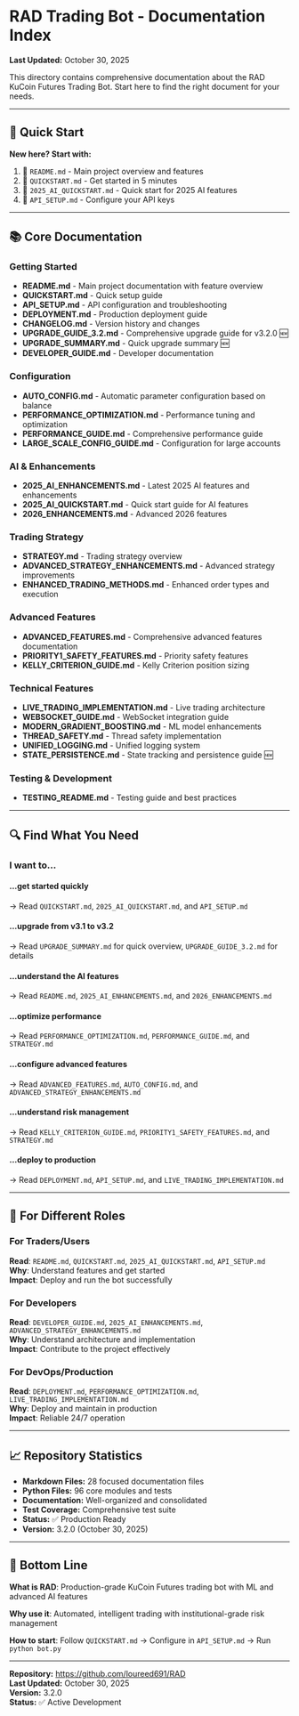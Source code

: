 # RAD Trading Bot - Documentation Index

**Last Updated:** October 30, 2025

This directory contains comprehensive documentation about the RAD KuCoin Futures Trading Bot. Start here to find the right document for your needs.

---

## 🎯 Quick Start

**New here? Start with:**
1. 📄 `README.md` - Main project overview and features
2. 📄 `QUICKSTART.md` - Get started in 5 minutes
3. 📄 `2025_AI_QUICKSTART.md` - Quick start for 2025 AI features
4. 📄 `API_SETUP.md` - Configure your API keys

---

## 📚 Core Documentation

### Getting Started
- **README.md** - Main project documentation with feature overview
- **QUICKSTART.md** - Quick setup guide
- **API_SETUP.md** - API configuration and troubleshooting
- **DEPLOYMENT.md** - Production deployment guide
- **CHANGELOG.md** - Version history and changes
- **UPGRADE_GUIDE_3.2.md** - Comprehensive upgrade guide for v3.2.0 🆕
- **UPGRADE_SUMMARY.md** - Quick upgrade summary 🆕
- **DEVELOPER_GUIDE.md** - Developer documentation

### Configuration
- **AUTO_CONFIG.md** - Automatic parameter configuration based on balance
- **PERFORMANCE_OPTIMIZATION.md** - Performance tuning and optimization
- **PERFORMANCE_GUIDE.md** - Comprehensive performance guide
- **LARGE_SCALE_CONFIG_GUIDE.md** - Configuration for large accounts

### AI & Enhancements
- **2025_AI_ENHANCEMENTS.md** - Latest 2025 AI features and enhancements
- **2025_AI_QUICKSTART.md** - Quick start guide for AI features
- **2026_ENHANCEMENTS.md** - Advanced 2026 features

### Trading Strategy
- **STRATEGY.md** - Trading strategy overview
- **ADVANCED_STRATEGY_ENHANCEMENTS.md** - Advanced strategy improvements
- **ENHANCED_TRADING_METHODS.md** - Enhanced order types and execution

### Advanced Features
- **ADVANCED_FEATURES.md** - Comprehensive advanced features documentation
- **PRIORITY1_SAFETY_FEATURES.md** - Priority safety features
- **KELLY_CRITERION_GUIDE.md** - Kelly Criterion position sizing

### Technical Features
- **LIVE_TRADING_IMPLEMENTATION.md** - Live trading architecture
- **WEBSOCKET_GUIDE.md** - WebSocket integration guide
- **MODERN_GRADIENT_BOOSTING.md** - ML model enhancements
- **THREAD_SAFETY.md** - Thread safety implementation
- **UNIFIED_LOGGING.md** - Unified logging system
- **STATE_PERSISTENCE.md** - State tracking and persistence guide 🆕

### Testing & Development
- **TESTING_README.md** - Testing guide and best practices

---

## 🔍 Find What You Need

### I want to...

#### ...get started quickly
→ Read `QUICKSTART.md`, `2025_AI_QUICKSTART.md`, and `API_SETUP.md`

#### ...upgrade from v3.1 to v3.2
→ Read `UPGRADE_SUMMARY.md` for quick overview, `UPGRADE_GUIDE_3.2.md` for details

#### ...understand the AI features
→ Read `README.md`, `2025_AI_ENHANCEMENTS.md`, and `2026_ENHANCEMENTS.md`

#### ...optimize performance
→ Read `PERFORMANCE_OPTIMIZATION.md`, `PERFORMANCE_GUIDE.md`, and `STRATEGY.md`

#### ...configure advanced features
→ Read `ADVANCED_FEATURES.md`, `AUTO_CONFIG.md`, and `ADVANCED_STRATEGY_ENHANCEMENTS.md`

#### ...understand risk management
→ Read `KELLY_CRITERION_GUIDE.md`, `PRIORITY1_SAFETY_FEATURES.md`, and `STRATEGY.md`

#### ...deploy to production
→ Read `DEPLOYMENT.md`, `API_SETUP.md`, and `LIVE_TRADING_IMPLEMENTATION.md`

---

## 🚀 For Different Roles

### For Traders/Users
**Read**: `README.md`, `QUICKSTART.md`, `2025_AI_QUICKSTART.md`, `API_SETUP.md`  
**Why**: Understand features and get started  
**Impact**: Deploy and run the bot successfully

### For Developers
**Read**: `DEVELOPER_GUIDE.md`, `2025_AI_ENHANCEMENTS.md`, `ADVANCED_STRATEGY_ENHANCEMENTS.md`  
**Why**: Understand architecture and implementation  
**Impact**: Contribute to the project effectively

### For DevOps/Production
**Read**: `DEPLOYMENT.md`, `PERFORMANCE_OPTIMIZATION.md`, `LIVE_TRADING_IMPLEMENTATION.md`  
**Why**: Deploy and maintain in production  
**Impact**: Reliable 24/7 operation

---

## 📈 Repository Statistics

- **Markdown Files:** 28 focused documentation files
- **Python Files:** 96 core modules and tests
- **Documentation:** Well-organized and consolidated
- **Test Coverage:** Comprehensive test suite
- **Status:** ✅ Production Ready
- **Version:** 3.2.0 (October 30, 2025)

---

## 🎯 Bottom Line

**What is RAD**: Production-grade KuCoin Futures trading bot with ML and advanced AI features

**Why use it**: Automated, intelligent trading with institutional-grade risk management

**How to start**: Follow `QUICKSTART.md` → Configure in `API_SETUP.md` → Run `python bot.py`

---

**Repository:** https://github.com/loureed691/RAD  
**Last Updated:** October 30, 2025  
**Version:** 3.2.0  
**Status:** ✅ Active Development
